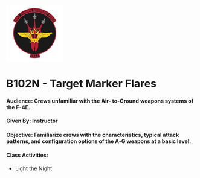 ![JTAF Logo](../img/Logo.png)

# B102N - Target Marker Flares

#### Audience: Crews unfamiliar with the Air- to-Ground weapons systems of the F-4E.
#### Given By: Instructor
#### Objective: Familiarize crews with the characteristics, typical attack patterns, and configuration options of the A-G weapons at a basic level.

#### Class Activities:

* Light the Night
